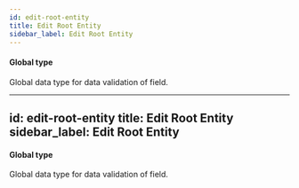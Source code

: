 ```yaml
---
id: edit-root-entity
title: Edit Root Entity
sidebar_label: Edit Root Entity
---
```

#### Global type
Global data type for data validation of field.

---
id: edit-root-entity
title: Edit Root Entity
sidebar_label: Edit Root Entity
---
#### Global type
Global data type for data validation of field.


